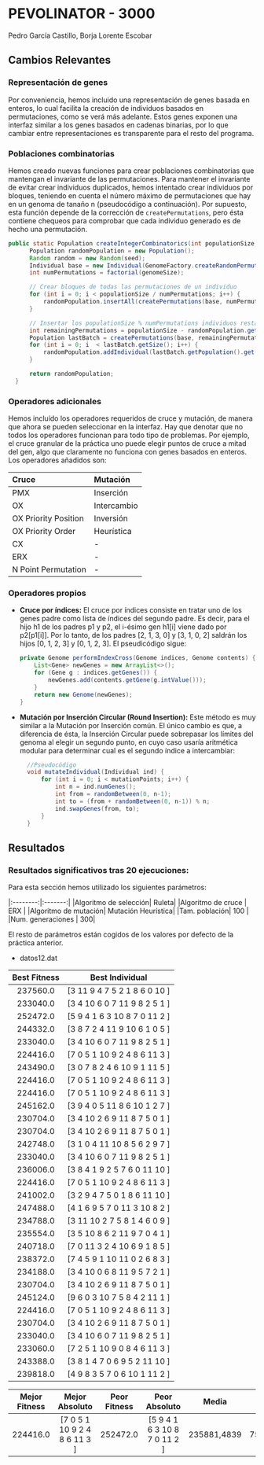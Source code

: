 PEVOLINATOR - 3000
===============
Pedro García Castillo, Borja Lorente Escobar

Cambios Relevantes
---------

### Representación de genes

Por conveniencia, hemos incluido una representación de genes basada en enteros, lo cual facilita la creación de individuos basados en permutaciones, como se verá más adelante. Estos genes exponen una interfaz similar a los genes basados en cadenas binarias, por lo que cambiar entre representaciones es transparente para el resto del programa.

### Poblaciones combinatorias

Hemos creado nuevas funciones para crear poblaciones combinatorias que mantengan el invariante de las permutaciones. Para mantener el invariante de evitar crear individuos duplicados, hemos intentado crear individuos por bloques, teniendo en cuenta el número máximo de permutaciones que hay en un genoma de tanaño n (pseudocódigo a continuación). Por supuesto, esta función depende de la corrección de `createPermutations`, pero ésta contiene chequeos para comprobar que cada individuo generado es de hecho una permutación.

  ```java
  public static Population createIntegerCombinatorics(int populationSize, int genomeSize, int seed, int n) {
        Population randomPopulation = new Population();
        Random random = new Random(seed);
        Individual base = new Individual(GenomeFactory.createRandomPermutation(genomeSize, n, random));
        int numPermutations = factorial(genomeSize);

        // Crear bloques de todas las permutaciones de un individuo
        for (int i = 0; i < populationSize / numPermutations; i++) {
            randomPopulation.insertAll(createPermutations(base, numPermutations));
        }

        // Insertar los populationSize % numPermutations individuos restantes
        int remainingPermutations = populationSize - randomPopulation.getSize();
  	    Population lastBatch = createPermutations(base, remainingPermutations);
  	    for (int i = 0; i  < lastBatch.getSize(); i++) {
  	    	randomPopulation.addIndividual(lastBatch.getPopulation().get(i));
  	    }

        return randomPopulation;
    }
  ```

### Operadores adicionales

Hemos incluído los operadores requeridos de cruce y mutación, de manera que ahora se pueden seleccionar en la interfaz. Hay que denotar que no todos los operadores funcionan para todo tipo de problemas. Por ejemplo, el cruce granular de la práctica uno puede elegir puntos de cruce a mitad del gen, algo que claramente no funciona con genes basados en enteros. Los operadores añadidos son:

| Cruce | Mutación     |
| :------------- | :------------- |
| PMX       | Inserción       |
| OX        | Intercambio       |
| OX Priority Position       | Inversión       |
| OX Priority Order       | Heurística       |
| CX       |    -    |
| ERX       |    -    |
| N Point Permutation       |     -    |


### Operadores propios

- **Cruce por índices:** El cruce por índices consiste en tratar uno de los genes padre como lista de índices del segundo padre. Es decir, para el hijo h1 de los padres p1 y p2, el i-ésimo gen h1[i] viene dado por p2[p1[i]]. Por lo tanto, de los padres [2, 1, 3, 0] y [3, 1, 0, 2] saldrán los hijos [0, 1, 2, 3] y [0, 1, 2, 3]. El pseudicódigo sigue:

  ```java
  private Genome performIndexCross(Genome indices, Genome contents) {
      List<Gene> newGenes = new ArrayList<>();
      for (Gene g : indices.getGenes()) {
          newGenes.add(contents.getGene(g.intValue()));
      }
      return new Genome(newGenes);
  }
  ```

- **Mutación por Inserción Circular (Round Insertion):** Este método es muy similar a la Mutación por Inserción común. El único cambio es que, a diferencia de ésta, la Inserción Circular puede sobrepasar los límites del genoma al elegir un segundo punto, en cuyo caso usaría aritmética modular para determinar cual es el segundo índice a intercambiar:

  ```java
	//Pseudocódigo
	void mutateIndividual(Individual ind) {
		for (int i = 0; i < mutationPoints; i++) {
			int n = ind.numGenes();
			int from = randomBetween(0, n-1);
			int to = (from + randomBetween(0, n-1)) % n;
			ind.swapGenes(from, to);
		}
	}
  ```

Resultados
------------

### Resultados significativos tras 20 ejecuciones:

Para esta sección hemos utilizado los siguientes parámetros:

|:--------:|:-------:|
|Algoritmo de selección| Ruleta|
|Algoritmo de cruce | ERX |
|Algoritmo de mutación| Mutación Heurística|
|Tam. población| 100 |
|Num. generaciones | 300|

El resto de parámetros están cogidos de los valores por defecto de la práctica anterior.

- datos12.dat

|Best Fitness | Best Individual |
|:--------:|:----------------------------:|
| 237560.0 | [3 11 9 4 7 5 2 1 8 6 0 10 ] |
| 233040.0 | [3 4 10 6 0 7 11 9 8 2 5 1 ] |
| 252472.0 | [5 9 4 1 6 3 10 8 7 0 11 2 ] |
| 244332.0 | [3 8 7 2 4 11 9 10 6 1 0 5 ] |
| 233040.0 | [3 4 10 6 0 7 11 9 8 2 5 1 ] |
| 224416.0 | [7 0 5 1 10 9 2 4 8 6 11 3 ] |
| 243490.0 | [3 0 7 8 2 4 6 10 9 1 11 5 ] |
| 224416.0 | [7 0 5 1 10 9 2 4 8 6 11 3 ] |
| 224416.0 | [7 0 5 1 10 9 2 4 8 6 11 3 ] |
| 245162.0 | [3 9 4 0 5 11 8 6 10 1 2 7 ] |
| 230704.0 | [3 4 10 2 6 9 11 8 7 5 0 1 ] |
| 230704.0 | [3 4 10 2 6 9 11 8 7 5 0 1 ] |
| 242748.0 | [3 1 0 4 11 10 8 5 6 2 9 7 ] |
| 233040.0 | [3 4 10 6 0 7 11 9 8 2 5 1 ] |
| 236006.0 | [3 8 4 1 9 2 5 7 6 0 11 10 ] |
| 224416.0 | [7 0 5 1 10 9 2 4 8 6 11 3 ] |
| 241002.0 | [3 2 9 4 7 5 0 1 8 6 11 10 ] |
| 247488.0 | [4 1 6 9 5 7 0 11 3 10 8 2 ] |
| 234788.0 | [3 11 10 2 7 5 8 1 4 6 0 9 ] |
| 235554.0 | [3 5 10 8 6 2 11 9 7 0 4 1 ] |
| 240718.0 | [7 0 11 3 2 4 10 6 9 1 8 5 ] |
| 238372.0 | [7 4 5 9 1 10 11 0 2 6 8 3 ] |
| 234188.0 | [3 4 10 0 6 8 11 9 5 7 2 1 ] |
| 230704.0 | [3 4 10 2 6 9 11 8 7 5 0 1 ] |
| 245124.0 | [9 6 0 3 10 7 5 8 4 2 11 1 ] |
| 224416.0 | [7 0 5 1 10 9 2 4 8 6 11 3 ] |
| 230704.0 | [3 4 10 2 6 9 11 8 7 5 0 1 ] |
| 233040.0 | [3 4 10 6 0 7 11 9 8 2 5 1 ] |
| 233060.0 | [7 2 5 1 10 9 0 8 4 6 11 3 ] |
| 243388.0 | [3 8 1 4 7 0 6 9 5 2 11 10 ] |
| 239818.0 | [4 9 8 3 5 7 0 6 10 1 11 2 ] |

| Mejor Fitness | Mejor Absoluto | Peor Fitness | Peor Absoluto | Media | Desv. Estándar | 
|:-------------:|:--------------:|:------------:|:-------------:|:-----:|:--------------:|
|224416.0       |[7 0 5 1 10 9 2 4 8 6 11 3 ]|252472.0|[5 9 4 1 6 3 10 8 7 0 11 2 ]|235881,4839|7521,943702|